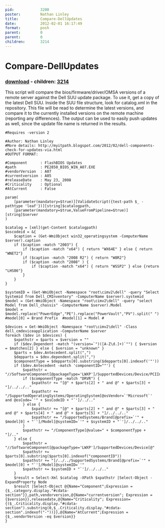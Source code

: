 ```yaml
---
pid:            3200
poster:         Nathan Linley
title:          Compare-DellUpdates
date:           2012-02-01 16:17:49
format:         posh
parent:         0
parent:         0
children:       3214
---
```


# Compare-DellUpdates

### [download](3200.ps1) - children: [3214](3214.md)

This script will compare the bios/firmware/driver/OMSA versions of a remote server against the Dell SUU update package.  To use it, get a copy of the latest Dell SUU.  Inside the SUU file structure, look for catalog.xml in the repository.  This file will be read to determine the latest versions, and compare it to the currently installed versions on the remote machine (reporting any differences).  The output can be used to easily push updates as well, since the update file name is returned in the results.


```posh
#Requires -version 2

#Author: Nathan Linley
#More details: http://myitpath.blogspot.com/2012/02/dell-components-check-for-updates-via.html
#OUTPUT FORMAT:

#Component      : FlashBIOS Updates
#path           : PE2850_BIOS_WIN_A07.EXE
#vendorVersion  : A07
#currentversion : A05
#releaseDate    : May 23, 2008
#Criticality    : Optional
#AtCurrent      : False

param(
	[parameter(mandatory=$true)][ValidateScript({test-path $_ -pathtype 'leaf'})][string]$catalogpath,
	[parameter(mandatory=$true,ValueFromPipeline=$true)][string]$server
)

$catalog = [xml](get-Content $catalogpath)
$oscodeid = &{
	$caption = (Get-WmiObject win32_operatingsystem -ComputerName $server).caption
	if ($caption -match "2003") {
		if ($caption -match "x64") { return "WX64E" } else { return "WNET2"}
		if ($caption -match "2008 R2") { return "W8R2"} 
		if ($caption -match "2008" ) {
			if ($caption -match "x64") { return "WSSP2" } else {return "LHS86"}
		}
	}
}

$systemID = (Get-WmiObject -Namespace "root\cimv2\dell" -query "Select Systemid from Dell_CMInventory" -ComputerName $server).systemid
$model = (Get-WmiObject -Namespace "root\cimv2\dell" -query "select Model from Dell_chassis" -ComputerName $server).Model
$model = $model.replace("PowerEdge","PE").replace("PowerVault","PV").split(" ")   #model[0] = Brand Prefix  #model[1] = Model #

$devices = Get-WmiObject -Namespace "root\cimv2\dell" -Class dell_cmdeviceapplication -ComputerName $server
foreach ($dev in $devices) {
	$xpathstr = $parts = $version = ""
	if ($dev.Dependent -match "(version=`")([A-Z\d.]+)`"") { $version = $matches[2]	} else { $version = "unknown" }
	$parts = $dev.Antecedent.split(",")
	$depparts = $dev.dependent.split(",")
	$componentType = $depparts[0].substring($depparts[0].indexof('"'))
	if ($dev.Antecedent -match 'componentID=""') {
		$xpathstr = "//SoftwareComponent[@packageType='LWXP']/SupportedDevices/Device/PCIInfo"
		if ($componentType -match "DRVR") {
			$xpathstr += "[@" + $parts[2] + " and @" + $parts[3] + "]/../../.."
			$xpathstr += "/SupportedOperatingSystems/OperatingSystem[@osVendor=`'Microsoft`' and @osCode=`'" + $osCodeID + "`']/../.."
		} else {
			$xpathstr += "[@" + $parts[2] + " and @" + $parts[3] + " and @" + $parts[4] + " and @" + $parts[5] + "]/../../.."
			$xpathstr += "/SupportedSystems/Brand[@prefix=`'" + $model[0] + "`']/Model[@systemID=`'" + $systemID + "`']/../../.."
		}
		$xpathstr += "/ComponentType[@value=" + $componentType + "]/.."
	} else {
		$xpathstr = "//SoftwareComponent[@packageType='LWXP']/SupportedDevices/Device[@"	
		$xpathstr += $parts[0].substring($parts[0].indexof("componentID"))
		$xpathstr += "]/../../SupportedSystems/Brand[@prefix=`'" + $model[0] + "`']/Model[@systemID=`'"
		$xpathstr += $systemID + "`']/../../.."
	}
	$result = Select-Xml $catalog -XPath $xpathstr |Select-Object -ExpandProperty Node
	$result |Select-Object @{Name="Component";Expression = {$_.category.display."#cdata-section"}},path,vendorversion,@{Name="currentversion"; Expression = {$version}},releasedate,@{Name="Criticality"; Expression={($_.Criticality.display."#cdata-section").substring(0,$_.Criticality.display."#cdata-section".indexof("-"))}},@{Name="AtCurrent";Expression = {$_.vendorVersion -eq $version}}
}
```

